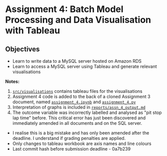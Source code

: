 # Assignment 4: Batch Model Processing and Data Visualisation with Tableau

## Objectives
* Learn to write data to a MySQL server hosted on Amazon RDS
* Learn to access a MySQL server using Tableau and generate relevant
visualisations

**Notes:**
1. [`src/visualisations`](src/visualisations) contains tableau files for the
visualisations
2. Assignment 4 code is added to the back of a cloned Assignment 3 document, named
[`assignment_4.ipynb`](src/assignment_4.ipynb) and [`assignment_4.py`](src/assignment_4.py)
3. Interpretation of graphs is included in [`reports/assn_4_output.md`](assn_4_output.md)
4. The outcome variable was incorrectly labelled and analysed as "pit stop lap time" before. This critical error has just been discovered and immediately amended in all documents and on the SQL server.
  - I realise this is a big mistake and has only been amended after the deadline. I understand if grading penalties are applied.
  - Only changes to tableau workbook are axis names and line colours
  - Last commit hash before submission deadline - 0a7b239

